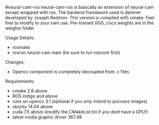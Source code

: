 #neural-cam-ros
neural-cam-ros is basically an extension of neural-cam except wrapped with ros. The backend framework used is darknet developed by Joseph Redmon. This version is compiled with cmake. Feel free to modify to your own use. Pre-trained VGG, coco weights are in the weights folder

Usage Details:
- rosmake
- rosrun neural-cam main (be sure to run roscore first)

Changes:
- Opencv component is completely decoupled from .c files

Requirements:
- cmake 2.8 above
- ROS indigo and above
- runs on opencv 3.1 (optional if you only intend to poccess images)
- ubuntu 14.04 above
- cuda 7.5 above (modify the CMakeList.txt if you dont have a GPU!)
- latest nvidia graphic driver 367.48
